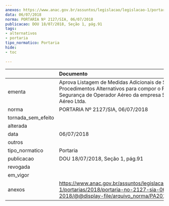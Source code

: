 ```yaml
---
anexos: https://www.anac.gov.br/assuntos/legislacao/legislacao-1/portarias/2018/portaria-no-2127-sia-06-07-2018/@@display-file/arquivo_norma/PA2018-2127.pdf
data: 06/07/2018
norma: PORTARIA Nº 2127/SIA, 06/07/2018
publicacao: DOU 18/07/2018, Seção 1, pág.91
tags:
- alternativos
- portaria
tipo_normatico: Portaria
hide: 
- toc 
 
---
```


|                    | Documento                                                                                                                                                              |
|:-------------------|:-----------------------------------------------------------------------------------------------------------------------------------------------------------------------|
| ementa             | Aprova Listagem de Medidas Adicionais de Segurança e Procedimentos Alternativos para compor o Programa de Segurança de Operador Aéreo da empresa Sete Táxi Aéreo Ltda. |
| norma              | PORTARIA Nº 2127/SIA, 06/07/2018                                                                                                                                       |
| tornada_sem_efeito |                                                                                                                                                                        |
| alterada           |                                                                                                                                                                        |
| data               | 06/07/2018                                                                                                                                                             |
| outros             |                                                                                                                                                                        |
| tipo_normatico     | Portaria                                                                                                                                                               |
| publicacao         | DOU 18/07/2018, Seção 1, pág.91                                                                                                                                        |
| revogada           |                                                                                                                                                                        |
| em_vigor           |                                                                                                                                                                        |
| anexos             | https://www.anac.gov.br/assuntos/legislacao/legislacao-1/portarias/2018/portaria-no-2127-sia-06-07-2018/@@display-file/arquivo_norma/PA2018-2127.pdf                   |